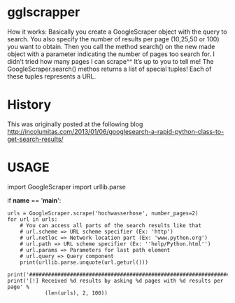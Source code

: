 gglscrapper
===========

How it works: Basically you create a GoogleScraper object with the query to search. You also specify the number of results per page (10,25,50 or 100) you want to obtain. Then you call the method search() on the new made object with a parameter indicating the number of pages too search for. I didn’t tried how many pages I can scrape^^ It’s up to you to tell me!
The GoogleScraper.search() methos returns a list of special tuples! Each of these tuples represents a URL.

History
=======
This was originally posted at the following blog http://incolumitas.com/2013/01/06/googlesearch-a-rapid-python-class-to-get-search-results/


USAGE
=====

import GoogleScraper
import urllib.parse

if __name__ == '__main__':
	
	urls = GoogleScraper.scrape('hochwasserhose', number_pages=2)
	for url in urls:
		# You can access all parts of the search results like that
		# url.scheme => URL scheme specifier (Ex: 'http')
		# url.netloc => Network location part (Ex: 'www.python.org')
		# url.path => URL scheme specifier (Ex: ''help/Python.html'')
		# url.params => Parameters for last path element
		# url.query => Query component
		print(urllib.parse.unquote(url.geturl()))

	print('#################################################################')	
	print('[!] Received %d results by asking %d pages with %d results per page' %
				(len(urls), 2, 100))
